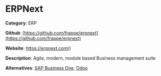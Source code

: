 
# ERPNext

**Category**: ERP

**Github**: [https://github.com/frappe/erpnext](https://github.com/frappe/erpnext)

**Website**: [https://erpnext.com)](https://erpnext.com))

**Description**:
 Agile, modern, module based Business management suite

**Alternatives**: [SAP Business One](https://www.sap.com/products/business-one.html), [Odoo](https://odoo.com/)

